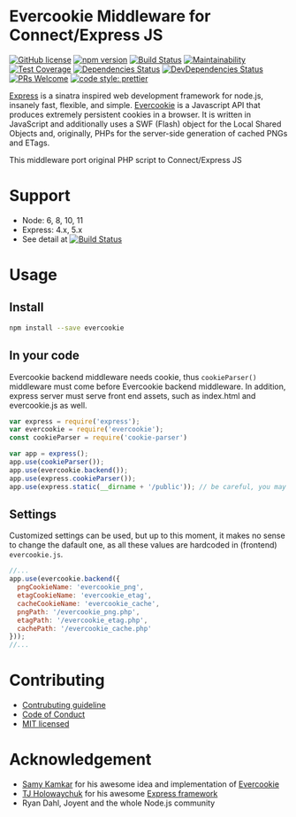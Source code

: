 # Evercookie Middleware for Connect/Express JS

[![GitHub license](https://img.shields.io/badge/license-MIT-blue.svg)]()
[![npm version](https://img.shields.io/npm/v/evercookie.svg?style=flat)](https://www.npmjs.com/package/evercookie)
[![Build Status](https://travis-ci.org/truongsinh/node-evercookie.svg?branch=master)](https://travis-ci.org/truongsinh/node-evercookie)
[![Maintainability](https://api.codeclimate.com/v1/badges/7fc8c5c2a043171b8a82/maintainability)](https://codeclimate.com/github/truongsinh/node-evercookie/maintainability)
[![Test Coverage](https://api.codeclimate.com/v1/badges/7fc8c5c2a043171b8a82/test_coverage)](https://codeclimate.com/github/truongsinh/node-evercookie/test_coverage)
[![Dependencies Status](https://david-dm.org/truongsinh/node-evercookie.svg)](https://david-dm.org/truongsinh/node-evercookie)
[![DevDependencies Status](https://david-dm.org/truongsinh/node-evercookie/dev-status.svg)](https://david-dm.org/truongsinh/node-evercookie?type=dev)
[![PRs Welcome](https://img.shields.io/badge/PRs-welcome-brightgreen.svg)]()
[![code style: prettier](https://img.shields.io/badge/code_style-prettier-ff69b4.svg?style=flat-square)](https://github.com/prettier/prettier)

[Express](http://expressjs.com) is a sinatra inspired web development framework for node.js, insanely fast, flexible, and simple.
[Evercookie](http://samy.pl/evercookie/) is a Javascript API that produces extremely persistent cookies in a browser.
It is written in JavaScript and additionally uses a SWF (Flash) object for the Local Shared Objects and,
originally, PHPs for the server-side generation of cached PNGs and ETags.

This middleware port original PHP script to Connect/Express JS

# Support
- Node: 6, 8, 10, 11
- Express: 4.x, 5.x
- See detail at [![Build Status](https://travis-ci.org/truongsinh/node-evercookie.svg?branch=master)](https://travis-ci.org/truongsinh/node-evercookie)

# Usage

## Install
```bash
npm install --save evercookie
```

## In your code
Evercookie backend middleware needs cookie, thus `cookieParser()` middleware must come before Evercookie backend middleware.
In addition, express server must serve front end assets, such as index.html and evercookie.js as well.
```js
var express = require('express');
var evercookie = require('evercookie');
const cookieParser = require('cookie-parser')

var app = express();
app.use(cookieParser());
app.use(evercookie.backend());
app.use(express.cookieParser());
app.use(express.static(__dirname + '/public')); // be careful, you may want to use path.join instead!
```

## Settings
Customized settings can be used, but up to this moment, it makes no sense to change the dafault one,
as all these values are hardcoded in (frontend) `evercookie.js`.
```js
//...
app.use(evercookie.backend({
  pngCookieName: 'evercookie_png',
  etagCookieName: 'evercookie_etag',
  cacheCookieName: 'evercookie_cache',
  pngPath: '/evercookie_png.php',
  etagPath: '/evercookie_etag.php',
  cachePath: '/evercookie_cache.php'
}));
//...
```

# Contributing
- [Contrubuting guideline](./CONTRIBUTING.md)
- [Code of Conduct](./CODE_OF_CONDUCT.md)
- [MIT licensed](./LICENSE)

# Acknowledgement
- [Samy Kamkar](https://github.com/samyk) for his awesome idea and implementation of [Evercookie](http://samy.pl/evercookie/)
- [TJ Holowaychuk](https://github.com/tj) for his awesome [Express framework](http://expressjs.com/)
- Ryan Dahl, Joyent and the whole Node.js community

